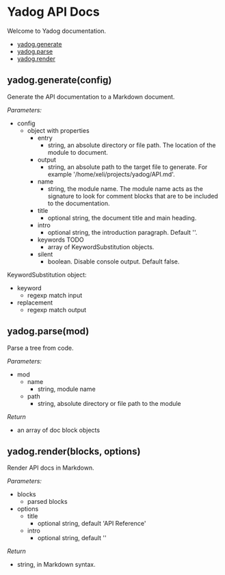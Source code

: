 # Yadog API Docs

Welcome to Yadog documentation.


- [yadog.generate](#yadoggenerate)
- [yadog.parse](#yadogparse)
- [yadog.render](#yadogrender)

<a name="yadoggenerate"></a>
## yadog.generate(config)

Generate the API documentation to a Markdown document.

*Parameters:*
- config
  - object with properties
    - entry
      - string, an absolute directory or file path. The location of the module to document.
    - output
      - string, an absolute path to the target file to generate. For example '/home/xeli/projects/yadog/API.md'.
    - name
      - string, the module name. The module name acts as the signature to look for comment blocks that are to be included to the documentation.
    - title
      - optional string, the document title and main heading.
    - intro
      - optional string, the introduction paragraph. Default ''.
    - keywords TODO
      - array of KeywordSubstitution objects.
    - silent
      - boolean. Disable console output. Default false.

KeywordSubstitution object:
- keyword
  - regexp match input
- replacement
  - regexp match output

<a name="yadogparse"></a>
## yadog.parse(mod)

Parse a tree from code.

*Parameters:*
- mod
  - name
    - string, module name
  - path
    - string, absolute directory or file path to the module

*Return*
- an array of doc block objects

<a name="yadogrender"></a>
## yadog.render(blocks, options)

Render API docs in Markdown.

*Parameters:*
- blocks
  - parsed blocks
- options
  - title
    - optional string, default 'API Reference'
  - intro
    - optional string, default ''

*Return*
- string, in Markdown syntax.
